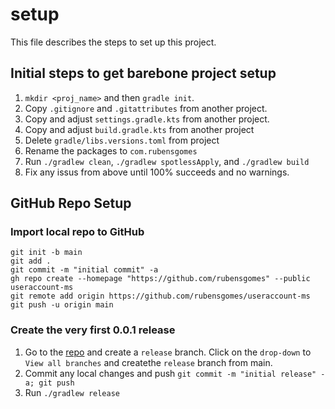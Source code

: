 # setup
This file describes the steps to set up this project.

## Initial steps to get barebone project setup

1. `mkdir <proj_name>` and then `gradle init`.
2. Copy `.gitignore` and `.gitattributes` from another project.
3. Copy and adjust `settings.gradle.kts` from another project.
4. Copy and adjust `build.gradle.kts` from another project
5. Delete `gradle/libs.versions.toml` from project
6. Rename the packages to `com.rubensgomes`
7. Run `./gradlew clean`, `./gradlew spotlessApply`, and `./gradlew build`
8. Fix any issus from above until 100% succeeds and no warnings.

## GitHub Repo Setup

### Import local repo to GitHub

```shell
git init -b main
git add .
git commit -m "initial commit" -a
gh repo create --homepage "https://github.com/rubensgomes" --public useraccount-ms
git remote add origin https://github.com/rubensgomes/useraccount-ms
git push -u origin main
```

### Create the very first 0.0.1 release

1. Go to the [repo](https://github.com/rubensgomes/useraccount-ms) and create  a `release` branch. Click on the `drop-down` to `View all branches` and createthe `release` branch from main.
2. Commit any local changes and push `git commit -m "initial release" -a; git push`
3. Run `./gradlew release`
